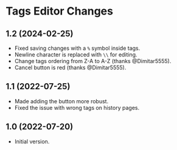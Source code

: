 # Tags Editor Changes

## 1.2 (2024-02-25)

* Fixed saving changes with a `%` symbol inside tags.
* Newline character is replaced with `\\` for editing.
* Change tags ordering from Z-A to A-Z (thanks @Dimitar5555).
* Cancel button is red (thanks @Dimitar5555).

## 1.1 (2022-07-25)

* Made adding the button more robust.
* Fixed the issue with wrong tags on history pages.

## 1.0 (2022-07-20)

* Initial version.
